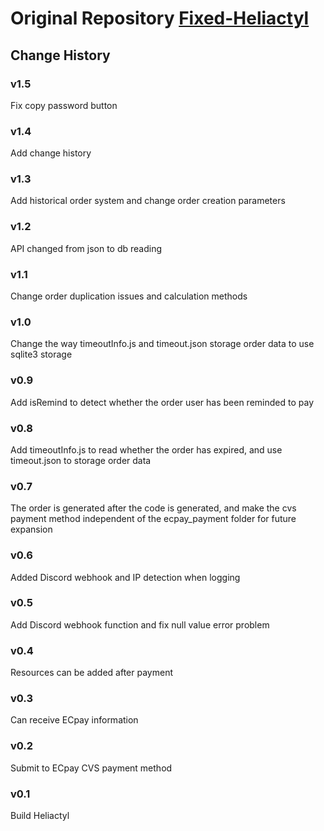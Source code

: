 # Original Repository [Fixed-Heliactyl](https://github.com/OvernodeProjets/Fixed-Heliactyl)

## Change History

### v1.5
Fix copy password button

### v1.4
Add change history

### v1.3
Add historical order system and change order creation parameters

### v1.2
API changed from json to db reading

### v1.1
Change order duplication issues and calculation methods

### v1.0
Change the way timeoutInfo.js and timeout.json storage order data to use sqlite3 storage

### v0.9
Add isRemind to detect whether the order user has been reminded to pay

### v0.8
Add timeoutInfo.js to read whether the order has expired, and use timeout.json to storage order data

### v0.7
The order is generated after the code is generated,
and make the cvs payment method independent of the ecpay_payment folder for future expansion

### v0.6
Added Discord webhook and IP detection when logging

### v0.5
Add Discord webhook function and fix null value error problem

### v0.4
Resources can be added after payment

### v0.3
Can receive ECpay information

### v0.2
Submit to ECpay CVS payment method

### v0.1
Build Heliactyl